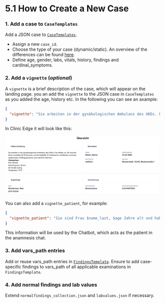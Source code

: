 # 5.1 How to Create a New Case  

### 1. Add a case to `CaseTemplates`

Add a JSON case to [`CaseTemplates`](../Database_Structure/3_2_2_case_templates.md).
  - Assign a new `case_id`.
  - Choose the type of your case (dynamic/static). An overview of the differences can be found [here](../Database_Structure/3_2_2_case_templates.md).
  - Define age, gender, labs, vitals, history, findings and cardinal_symptoms.

### 2. Add a `vignette` (*optional*)

A `vignette` is a brief description of the case, which will appear on the landing page. you an add the `vignette` to the JSON case in `CaseTemplates` as you added the age, history etc. 
In the following you can see an axample:

```json
{
  "vignette": "Sie arbeiten in der gynäkologischen Ambulanz des UKDs. Frau $name_last ($gender, $age) wird bei Ihnen vorstellig mit Schmerzen und Druckgefühl im Unterbauch und Becken und einer abdominalen Umfangszunahme seit mehreren Wochen.\n\n **Vitalzeichen**: \n\n Puls: $vitals.values.heart_rate/min \n\n Atemfrequenz: $vitals.values.respiratory_rate/min \n\n RR $vitals.values.blood_pressure_systolic/$vitals.values.blood_pressure_diastolic mmHg \n\n Temperatur: $vitals.values.temperature°C"
}
```

In Clinic Edge it will look like this:

![](./Images/5_1_vignette.png)

You can also add a `vignette_patient`, for example:

```json
{
  "vignette_patient": "Sie sind Frau $name_last, $age Jahre alt und haben Schmerzen und ein Druckgefühl im Unterbauch. Ihr Bauchumfang hat seit mehreren Wochen zugenommen. "
}
```

This information will be used by the Chatbot, which acts as the patient in the anamnesis chat.

### 3. Add vars_path entries

Add or reuse vars_path entries in [`FindingsTemplate`](../Database_Structure/3_2_3_findings_template.md). Ensure to add case-specific findings to vars_path of all applicable examinations in `FindingsTemplate`.

### 4. Add normal findings and lab values

Extend `normalfindings_collection.json` and `labvalues.json` if necessary.